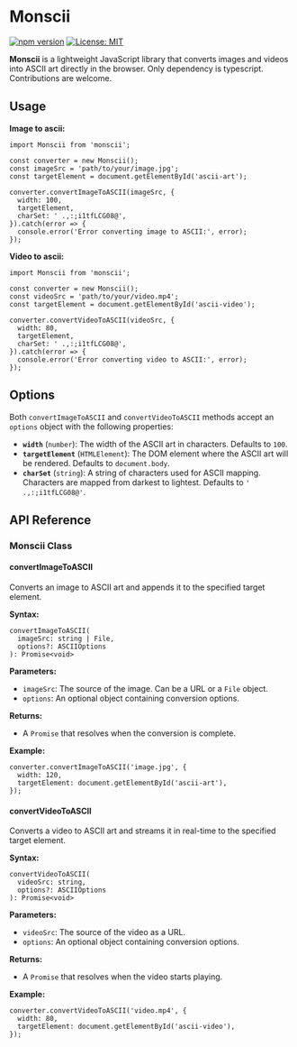 
# Monscii

[![npm version](https://img.shields.io/npm/v/monscii.svg)](https://www.npmjs.com/package/monscii)
[![License: MIT](https://img.shields.io/badge/License-MIT-yellow.svg)](https://opensource.org/licenses/MIT)

**Monscii** is a lightweight JavaScript library that converts images and videos into ASCII art directly in the browser. Only dependency is typescript. Contributions are welcome.


## Usage

**Image to ascii:**

    import Monscii from 'monscii';

    const converter = new Monscii();
    const imageSrc = 'path/to/your/image.jpg';
    const targetElement = document.getElementById('ascii-art');

    converter.convertImageToASCII(imageSrc, {
      width: 100,
      targetElement,
      charSet: ' .,:;i1tfLCG08@',
    }).catch(error => {
      console.error('Error converting image to ASCII:', error);
    });


**Video to ascii:**

    import Monscii from 'monscii';

    const converter = new Monscii();
    const videoSrc = 'path/to/your/video.mp4';
    const targetElement = document.getElementById('ascii-video');

    converter.convertVideoToASCII(videoSrc, {
      width: 80,
      targetElement,
      charSet: ' .,:;i1tfLCG08@',
    }).catch(error => {
      console.error('Error converting video to ASCII:', error);
    });

## Options

Both `convertImageToASCII` and `convertVideoToASCII` methods accept an `options` object with the following properties:

- **`width`** (`number`): The width of the ASCII art in characters. Defaults to `100`.
- **`targetElement`** (`HTMLElement`): The DOM element where the ASCII art will be rendered. Defaults to `document.body`.
- **`charSet`** (`string`): A string of characters used for ASCII mapping. Characters are mapped from darkest to lightest. Defaults to `' .,:;i1tfLCG08@'`.

## API Reference

### Monscii Class

#### **convertImageToASCII**

Converts an image to ASCII art and appends it to the specified target element.

**Syntax:**

    convertImageToASCII(
      imageSrc: string | File,
      options?: ASCIIOptions
    ): Promise<void>

**Parameters:**

- `imageSrc`: The source of the image. Can be a URL or a `File` object.
- `options`: An optional object containing conversion options.

**Returns:**

- A `Promise` that resolves when the conversion is complete.

**Example:**

    converter.convertImageToASCII('image.jpg', {
      width: 120,
      targetElement: document.getElementById('ascii-art'),
    });

#### **convertVideoToASCII**

Converts a video to ASCII art and streams it in real-time to the specified target element.

**Syntax:**

    convertVideoToASCII(
      videoSrc: string,
      options?: ASCIIOptions
    ): Promise<void>

**Parameters:**

- `videoSrc`: The source of the video as a URL.
- `options`: An optional object containing conversion options.

**Returns:**

- A `Promise` that resolves when the video starts playing.

**Example:**

    converter.convertVideoToASCII('video.mp4', {
      width: 80,
      targetElement: document.getElementById('ascii-video'),
    });





